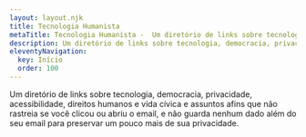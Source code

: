 ```yaml
---
layout: layout.njk
title: Tecnologia Humanista
metaTitle: Tecnologia Humanista -  Um diretório de links sobre tecnologia, democracia, privacidade, acessibilidade, direitos humanos e vída cívica
description: Um diretório de links sobre tecnologia, democracia, privacidade, acessibilidade, direitos humanos e vída cívica e assuntos afins que não rastreia se você clicou ou abriu o email, e não guarda nenhum dado além do seu email para preservar um pouco mais de sua privacidade.
eleventyNavigation:
  key: Início
  order: 100
---
```


Um diretório de links sobre tecnologia, democracia, privacidade, acessibilidade, direitos humanos e vída cívica e assuntos afins que não rastreia se você clicou ou abriu o email, e não guarda nenhum dado além do seu email para preservar um pouco mais de sua privacidade.

